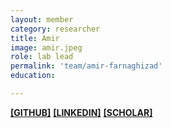 ```yaml
---
layout: member
category: researcher
title: Amir
image: amir.jpeg
role: lab lead
permalink: 'team/amir-farnaghizad'
education:

---
```


**[[GITHUB]](https://github.com/amirfarnzad)**
**[[LINKEDIN]](https://linkedin.com/in/amirfarnzad)**
**[[SCHOLAR]](https://scholar.google.com)**